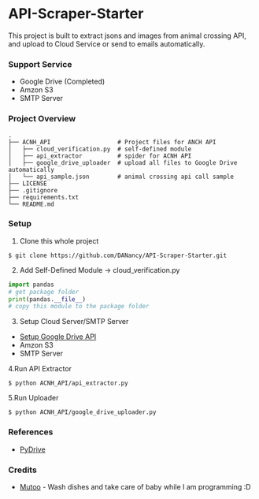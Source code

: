 # API-Scraper-Starter
This project is built to extract jsons and images from animal crossing API, and upload to Cloud Service or send to emails automatically. 


### Support Service
* Google Drive (Completed)
* Amzon S3
* SMTP Server


### Project Overview
```text
.
├── ACNH_API                   # Project files for ANCH API
│   ├── cloud_verification.py  # self-defined module
│   ├── api_extractor          # spider for ACNH API
│   ├── google_drive_uploader  # upload all files to Google Drive automatically
│   └── api_sample.json        # animal crossing api call sample
├── LICENSE
├── .gitignore
├── requirements.txt
└── README.md
```


### Setup
1. Clone this whole project
```shell script
$ git clone https://github.com/DANancy/API-Scraper-Starter.git
```

2. Add Self-Defined Module -> cloud_verification.py
```python
import pandas
# get package folder
print(pandas.__file__)
# copy this module to the package folder
```

3. Setup Cloud Server/SMTP Server
* [Setup Google Drive API](https://medium.com/@annissouames99/how-to-upload-files-automatically-to-drive-with-python-ee19bb13dda)
* Amzon S3
* SMTP Server

4.Run API Extractor
```shell script
$ python ACNH_API/api_extractor.py
```

5.Run Uploader
```shell script
$ python ACNH_API/google_drive_uploader.py
```


### References
* [PyDrive](https://gsuitedevs.github.io/PyDrive/docs/build/html/index.html)


### Credits
* [Mutoo](https://github.com/mutoo) - Wash dishes and take care of baby while I am programming :D